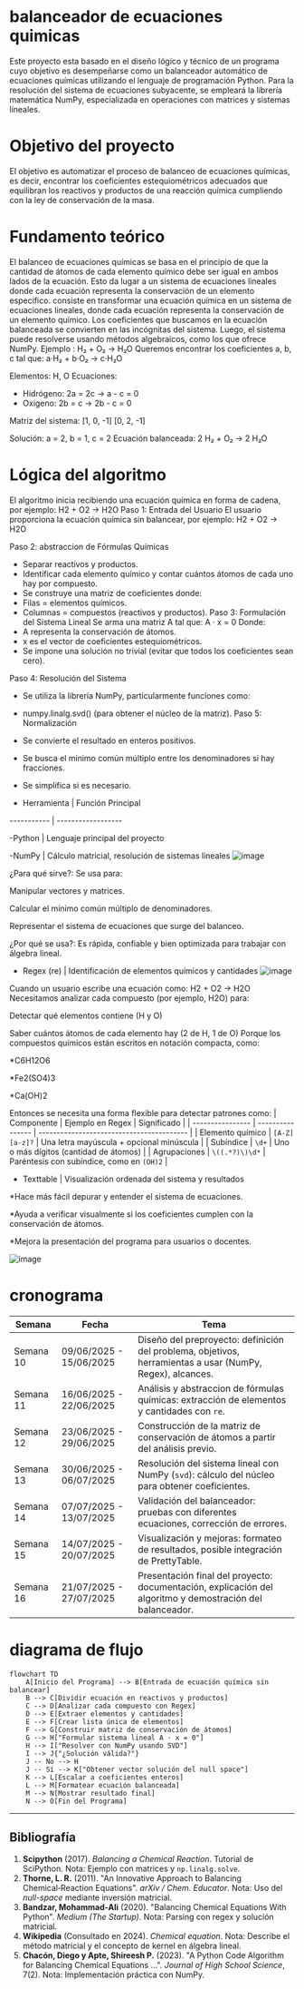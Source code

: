 # balanceador de ecuaciones quimicas
Este proyecto esta basado en el diseño lógico y técnico de un programa cuyo objetivo es desempeñarse como un balanceador automático de ecuaciones químicas utilizando el lenguaje de programación Python. Para la resolución del sistema de ecuaciones subyacente, se empleará la librería matemática NumPy, especializada en operaciones con matrices y sistemas lineales.
# Objetivo del proyecto
El objetivo es automatizar el proceso de balanceo de ecuaciones químicas, es decir, encontrar los coeficientes estequiométricos adecuados que equilibran los reactivos y productos de una reacción química cumpliendo con la ley de conservación de la masa.
# Fundamento teórico
El balanceo de ecuaciones químicas se basa en el principio de que la cantidad de átomos de cada elemento químico debe ser igual en ambos lados de la ecuación. Esto da lugar a un sistema de ecuaciones lineales donde cada ecuación representa la conservación de un elemento específico.
consiste en transformar una ecuación química en un sistema de ecuaciones lineales, donde cada ecuación representa la conservación de un elemento químico. Los coeficientes que buscamos en la ecuación balanceada se convierten en las incógnitas del sistema. Luego, el sistema puede resolverse usando métodos algebraicos, como los que ofrece NumPy.
Ejemplo : H₂ + O₂ → H₂O
Queremos encontrar los coeficientes a, b, c tal que:
a·H₂ + b·O₂ → c·H₂O

Elementos: H, O
Ecuaciones:
- Hidrógeno: 2a = 2c → a - c = 0
- Oxígeno: 2b = c → 2b - c = 0

Matriz del sistema:
[1, 0, -1]
[0, 2, -1]

Solución: a = 2, b = 1, c = 2
Ecuación balanceada: 2 H₂ + O₂ → 2 H₂O

# Lógica del algoritmo
El algoritmo inicia recibiendo una ecuación química en forma de cadena, por ejemplo:
H2 + O2 -> H2O
Paso 1: Entrada del Usuario
El usuario proporciona la ecuación química sin balancear, por ejemplo:
H2 + O2 → H2O

Paso 2: abstraccion de Fórmulas Químicas
- Separar reactivos y productos.
- Identificar cada elemento químico y contar cuántos átomos de cada uno hay por compuesto.
- Se construye una matriz de coeficientes donde:
- Filas = elementos químicos.
- Columnas = compuestos (reactivos y productos).
Paso 3: Formulación del Sistema Lineal
Se arma una matriz A tal que:
A · x = 0
Donde:
- A representa la conservación de átomos.
- x es el vector de coeficientes estequiométricos.
- Se impone una solución no trivial (evitar que todos los coeficientes sean cero).

Paso 4: Resolución del Sistema
- Se utiliza la librería NumPy, particularmente funciones como:
- numpy.linalg.svd() (para obtener el núcleo de la matriz).
Paso 5: Normalización
- Se convierte el resultado en enteros positivos.
- Se busca el mínimo común múltiplo entre los denominadores si hay fracciones.
- Se simplifica si es necesario.

- Herramienta | Función Principal

----------- | ------------------

-Python | Lenguaje principal del proyecto

-NumPy | Cálculo matricial, resolución de sistemas lineales
![image](https://github.com/user-attachments/assets/b2ebd602-9eda-4beb-b3f9-64bf877d1804)

¿Para qué sirve?:
Se usa para:

Manipular vectores y matrices.

Calcular el mínimo común múltiplo de denominadores.

Representar el sistema de ecuaciones que surge del balanceo.

¿Por qué se usa?:
Es rápida, confiable y bien optimizada para trabajar con álgebra lineal. 
- Regex (re) | Identificación de elementos químicos y cantidades
![image](https://github.com/user-attachments/assets/2df6c228-7a91-4180-98b5-881c3803b273)

Cuando un usuario escribe una ecuación como:
H2 + O2 -> H2O
Necesitamos analizar cada compuesto (por ejemplo, H2O) para:

Detectar qué elementos contiene (H y O)

Saber cuántos átomos de cada elemento hay (2 de H, 1 de O)
Porque los compuestos químicos están escritos en notación compacta, como:

*C6H12O6

*Fe2(SO4)3

*Ca(OH)2

Entonces se necesita una forma flexible para detectar patrones como:
| Componente       | Ejemplo en Regex | Significado                               |
| ---------------- | ---------------- | ----------------------------------------- |
| Elemento químico | `[A-Z][a-z]?`    | Una letra mayúscula + opcional minúscula  |
| Subíndice        | `\d+`            | Uno o más dígitos (cantidad de átomos)    |
| Agrupaciones     | `\((.*?)\)\d*`   | Paréntesis con subíndice, como en `(OH)2` |

- Texttable | Visualización ordenada del sistema y resultados
  
*Hace más fácil depurar y entender el sistema de ecuaciones.

*Ayuda a verificar visualmente si los coeficientes cumplen con la conservación de átomos.

*Mejora la presentación del programa para usuarios o docentes.



![image](https://github.com/user-attachments/assets/56067905-56ce-4690-aef1-11741583ef91)
# cronograma

| **Semana** | **Fecha**               | **Tema**                                                                                                  |
| ---------- | ----------------------- | --------------------------------------------------------------------------------------------------------- |
| Semana 10  | 09/06/2025 - 15/06/2025 | Diseño del preproyecto: definición del problema, objetivos, herramientas a usar (NumPy, Regex), alcances. |
| Semana 11  | 16/06/2025 - 22/06/2025 | Análisis y abstraccion de fórmulas químicas: extracción de elementos y cantidades con `re`.                    |
| Semana 12  | 23/06/2025 - 29/06/2025 | Construcción de la matriz de conservación de átomos a partir del análisis previo.                         |
| Semana 13  | 30/06/2025 - 06/07/2025 | Resolución del sistema lineal con NumPy (`svd`): cálculo del núcleo para obtener coeficientes.            |
| Semana 14  | 07/07/2025 - 13/07/2025 | Validación del balanceador: pruebas con diferentes ecuaciones, corrección de errores.                     |
| Semana 15  | 14/07/2025 - 20/07/2025 | Visualización y mejoras: formateo de resultados, posible integración de PrettyTable.                      |
| Semana 16  | 21/07/2025 - 27/07/2025 | Presentación final del proyecto: documentación, explicación del algoritmo y demostración del balanceador. |
# diagrama de flujo
```mermaid
flowchart TD
    A[Inicio del Programa] --> B[Entrada de ecuación química sin balancear]
    B --> C[Dividir ecuación en reactivos y productos]
    C --> D[Analizar cada compuesto con Regex]
    D --> E[Extraer elementos y cantidades]
    E --> F[Crear lista única de elementos]
    F --> G[Construir matriz de conservación de átomos]
    G --> H["Formular sistema lineal A · x = 0"]
    H --> I["Resolver con NumPy usando SVD"]
    I --> J{"¿Solución válida?"}
    J -- No --> H
    J -- Sí --> K["Obtener vector solución del null space"]
    K --> L[Escalar a coeficientes enteros]
    L --> M[Formatear ecuación balanceada]
    M --> N[Mostrar resultado final]
    N --> O[Fin del Programa]
```

---

## Bibliografía

1.  **Scipython** (2017). *Balancing a Chemical Reaction*. Tutorial de SciPython. Nota: Ejemplo con matrices y `np.linalg.solve`.
2.  **Thorne, L. R.** (2011). "An Innovative Approach to Balancing Chemical‑Reaction Equations". *arXiv / Chem. Educator*. Nota: Uso del *null-space* mediante inversión matricial.
3.  **Bandzar, Mohammad‑Ali** (2020). "Balancing Chemical Equations With Python". *Medium (The Startup)*. Nota: Parsing con regex y solución matricial.
4.  **Wikipedia** (Consultado en 2024). *Chemical equation*. Nota: Describe el método matricial y el concepto de kernel en álgebra lineal.
5.  **Chacón, Diego y Apte, Shireesh P.** (2023). "A Python Code Algorithm for Balancing Chemical Equations ...". *Journal of High School Science*, 7(2). Nota: Implementación práctica con NumPy.

